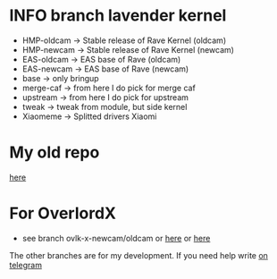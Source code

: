 
# INFO branch lavender kernel
* HMP-oldcam -> Stable release of Rave Kernel (oldcam)
* HMP-newcam -> Stable release of Rave Kernel (newcam)
* EAS-oldcam -> EAS base of Rave (oldcam)
* EAS-newcam -> EAS base of Rave (newcam)
* base -> only bringup
* merge-caf -> from here I do pick for merge caf
* upstream -> from here I do pick for upstream
* tweak -> tweak from module, but side kernel
* Xiaomeme -> Splitted drivers Xiaomi

# My old repo
<a href="https://github.com/Peppe289/old_base">here</a>

# For OverlordX
* see branch ovlk-x-newcam/oldcam or <a href="https://github.com/Peppe289/xiaomi_kernel_sdm660_EAS">here</a> or <a href="https://github.com/crash-overlord/overlord-kernel-sdm660">here</a>

The other branches are for my development. 
If you need help write <a href="https://t.me/Peppe289">on telegram</a>
